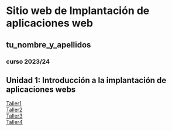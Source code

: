 # Sitio web de Implantación de aplicaciones web

## tu_nombre_y_apellidos

### curso 2023/24

## Unidad 1: Introducción a la implantación de aplicaciones webs

[Taller1](unidad1/taller1.md)  
[Taller2](unidad1/taller2.md)  
[Taller3](unidad1/taller3.md)  
[Taller4](unidad1/taller4.md)  
